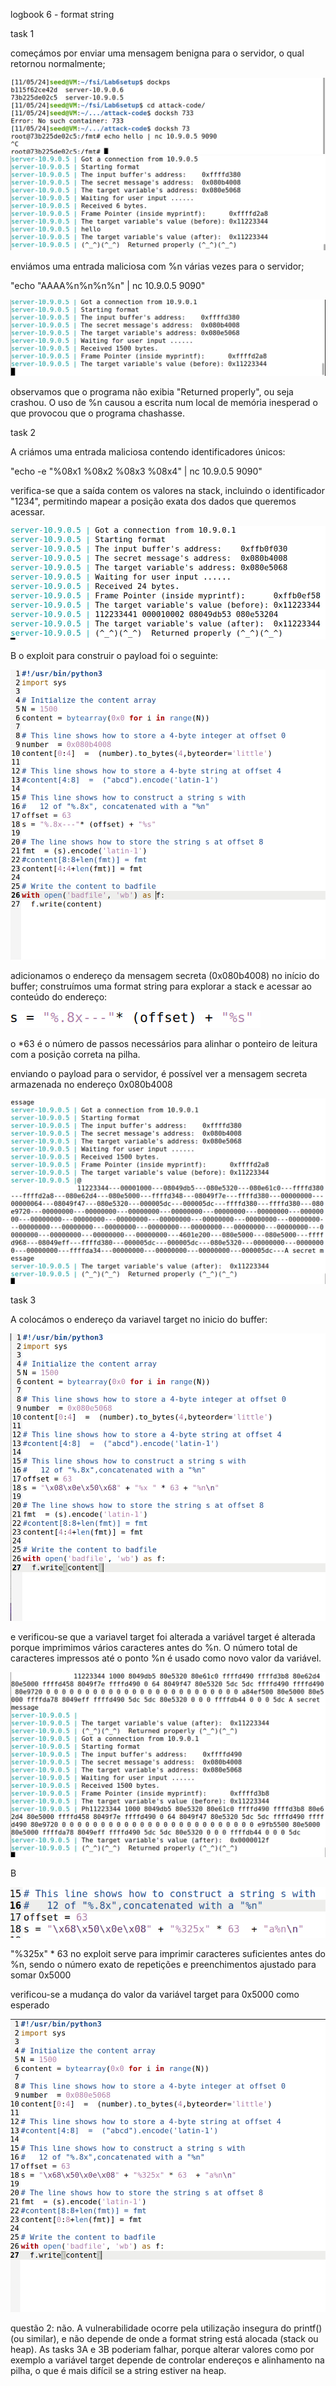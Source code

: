 logbook 6 - format string

task 1

começámos por enviar uma mensagem benigna para o servidor, o qual retornou normalmente;

![1-1](task1-1.png)
![](task1-2.png)

enviámos uma entrada maliciosa com %n várias vezes para o servidor;

"echo "AAAA%n%n%n%n" | nc 10.9.0.5 9090"

![](task1-4.png)

observamos que o programa não exibia "Returned properly", ou seja crashou.
O uso de %n causou a escrita num local de memória inesperad o que provocou que o programa chashasse.

task 2

A
criámos uma entrada maliciosa contendo identificadores únicos:

"echo -e "%08x1 %08x2 %08x3 %08x4" | nc 10.9.0.5 9090"

verifica-se que a saída contem os valores na stack, incluindo o identificador "1234", permitindo mapear a posição exata dos dados que queremos acessar.

![](task2-a-2.png)

B
o exploit para construir o payload foi o seguinte:

![](task2-b-1.png)

adicionamos o endereço da mensagem secreta (0x080b4008) no início do buffer;
construímos uma format string para explorar a stack e acessar ao conteúdo do endereço:

![](offset.png)

o *63 é o número de passos necessários para alinhar o ponteiro de leitura com a posição correta na pilha.

enviando o payload para o servidor, é possível ver a mensagem secreta armazenada no endereço 0x080b4008

![](task2-b-2.png)

task 3

A
colocámos o endereço da variavel target no inicio do buffer:

![](task3-a-2.png)

e verificou-se que a variavel target foi alterada
a variável target é alterada porque imprimimos vários caracteres antes do %n. O número total de caracteres impressos até o ponto %n é usado como novo valor da variável.

![](task3-a-1.png)

B

![](offset-novo.png)

"%325x" * 63 no exploit serve para imprimir caracteres suficientes antes do %n, sendo o número exato de repetições e preenchimentos ajustado para somar 0x5000

verificou-se a mudança do valor da variável target para 0x5000 como esperado

![](task3-b-2.png)

questão 2:
não. A vulnerabilidade ocorre pela utilização insegura do printf() (ou similar), e não depende de onde a format string está alocada (stack ou heap). As tasks 3A e 3B poderiam falhar, porque alterar valores como por exemplo a variável target depende de controlar endereços e alinhamento na pilha, o que é mais difícil se a string estiver na heap.